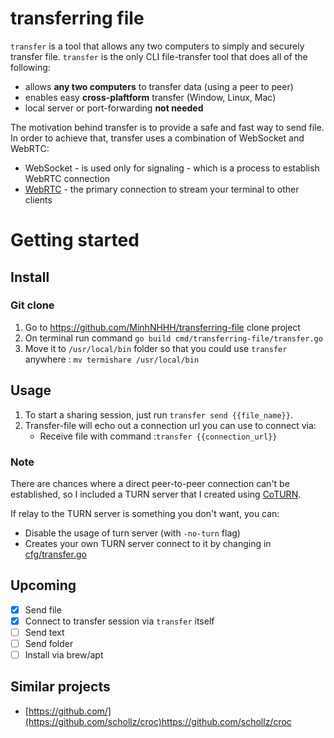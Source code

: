 # transferring file

`transfer` is a tool that allows any two computers to simply and securely transfer file. `transfer` is the only CLI file-transfer tool that does all of the following:

- allows **any two computers** to transfer data (using a peer to peer)
- enables easy **cross-plaftform** transfer (Window, Linux, Mac)
- local server or port-forwarding **not needed**

The motivation behind transfer is to provide a safe and fast way to send file.
In order to achieve that, transfer uses a combination of WebSocket and WebRTC:
- WebSocket - is used only for signaling - which is a process to establish WebRTC connection
- [WebRTC](https://webrtc.org) - the primary connection to stream your terminal to other clients

# Getting started

## Install
### Git clone
1. Go to https://github.com/MinhNHHH/transferring-file clone project
2. On terminal run command `go build cmd/transferring-file/transfer.go`
3. Move it to `/usr/local/bin` folder so that you could use `transfer` anywhere : `mv termishare /usr/local/bin`

## Usage
1. To start a sharing session, just run `transfer send {{file_name}}`.
2. Transfer-file will echo out a connection url you can use to connect via:
    - Receive file with command :`transfer {{connection_url}}`

### Note
There are chances where a direct peer-to-peer connection can't be established, so I included a TURN server that I created using [CoTURN](https://github.com/coturn/coturn).

If relay to the TURN server is something you don't want, you can:
- Disable the usage of turn server (with `-no-turn` flag)
- Creates your own TURN server connect to it by changing in [cfg/transfer.go](internal/cfg/transferring-file.go)

## Upcoming
- [x] Send file
- [x] Connect to transfer session via `transfer` itself
- [ ] Send text
- [ ] Send folder
- [ ] Install via brew/apt

## Similar projects
- [https://github.com/](https://github.com/schollz/croc)https://github.com/schollz/croc
